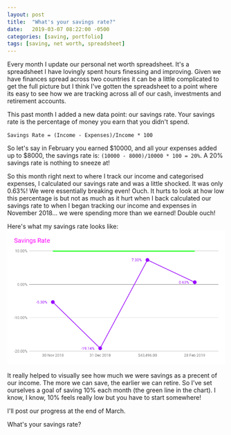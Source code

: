 ```yaml
---
layout: post
title:  "What's your savings rate?"
date:   2019-03-07 08:22:00 -0500
categories: [saving, portfolio]
tags: [saving, net worth, spreadsheet]
---
```


Every month I update our personal net worth spreadsheet. It's a spreadsheet I have lovingly spent hours finessing and improving. Given we have finances spread across two countries it can be a little complicated to get the full picture but I think I've gotten the spreadsheet to a point where its easy to see how we are tracking across all of our cash, investments and retirement accounts.

This past month I added a new data point: our savings rate. Your savings rate is the percentage of money you earn that you didn't spend.
```
Savings Rate = (Income - Expenses)/Income * 100
```
So let's say in February you earned $10000, and all your expenses added up to $8000, the savings rate is: `(10000 - 8000)/10000 * 100 = 20%`. A 20% savings rate is nothing to sneeze at!

So this month right next to where I track our income and categorised expenses, I calculated our savings rate and was a little shocked. It was only 0.63%! We were essentially breaking even! Ouch. It hurts to look at how low this percentage is but not as much as it hurt when I back calculated our savings rate to when I began tracking our income and expenses in November 2018... we were spending more than we earned! Double ouch!

Here's what my savings rate looks like:
![](/assets/images/Savings_Rate_Feb2019.png)

It really helped to visually see how much we were savings as a precent of our income. The more we can save, the earlier we can retire. So I've set ourselves a goal of saving 10% each month (the green line in the chart). I know, I know, 10% feels really low but you have to start somewhere!

I'll post our progress at the end of March.

What's your savings rate?
